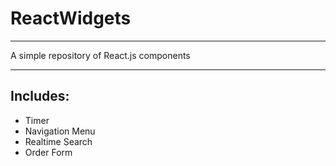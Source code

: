 # ReactWidgets
***

A simple repository of React.js components

***

## Includes:
* Timer
* Navigation Menu
* Realtime Search
* Order Form
